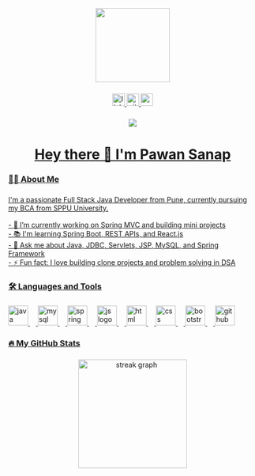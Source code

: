 <div align="center">
  <img height="150" src="https://media.giphy.com/media/M9gbBd9nbDrOTu1Mqx/giphy.gif" />
</div>

###

<div align="center">
  <a href="https://www.linkedin.com/in/pawansanap/" target="_blank" rel="noopener noreferrer">
  <img src="https://img.shields.io/static/v1?message=LinkedIn&logo=linkedin&label=&color=0077B5&logoColor=white&labelColor=&style=for-the-badge" height="25" alt="linkedin logo" />
  <img src="https://img.shields.io/static/v1?message=GitHub&logo=github&label=&color=181717&logoColor=white&labelColor=&style=for-the-badge" height="25" alt="github logo" />
  <img src="https://img.shields.io/static/v1?message=Portfolio&logo=vercel&label=&color=000000&logoColor=white&labelColor=&style=for-the-badge" height="25" alt="portfolio logo" />
</div>

###

<div align="center">
  <img src="https://visitor-badge.laobi.icu/badge?page_id=pawansanap.pawansanap&" />
</div>

###

<h1 align="center">Hey there 👋 I'm Pawan Sanap</h1>

###

<h3 align="left">👨‍💻 About Me</h3>

###

<p align="left">
  I'm a passionate Full Stack Java Developer from Pune, currently pursuing my BCA from SPPU University.<br><br>
  - 🔭 I’m currently working on Spring MVC and building mini projects<br>
  - 📚 I'm learning Spring Boot, REST APIs, and React.js<br>
  - 💬 Ask me about Java, JDBC, Servlets, JSP, MySQL, and Spring Framework<br>
  - ⚡ Fun fact: I love building clone projects and problem solving in DSA<br>
</p>

###

<h3 align="left">🛠 Languages and Tools</h3>

###

<div align="left">
  <img src="https://cdn.jsdelivr.net/gh/devicons/devicon/icons/java/java-original-wordmark.svg" height="40" alt="java logo" />
  <img width="12" />
  <img src="https://cdn.jsdelivr.net/gh/devicons/devicon/icons/mysql/mysql-original-wordmark.svg" height="40" alt="mysql logo" />
  <img width="12" />
  <img src="https://cdn.jsdelivr.net/gh/devicons/devicon/icons/spring/spring-original.svg" height="40" alt="spring logo" />
  <img width="12" />
  <img src="https://cdn.jsdelivr.net/gh/devicons/devicon/icons/javascript/javascript-original.svg" height="40" alt="js logo" />
  <img width="12" />
  <img src="https://cdn.jsdelivr.net/gh/devicons/devicon/icons/html5/html5-original.svg" height="40" alt="html logo" />
  <img width="12" />
  <img src="https://cdn.jsdelivr.net/gh/devicons/devicon/icons/css3/css3-original.svg" height="40" alt="css logo" />
  <img width="12" />
  <img src="https://cdn.jsdelivr.net/gh/devicons/devicon/icons/bootstrap/bootstrap-original.svg" height="40" alt="bootstrap logo" />
  <img width="12" />
  <img src="https://cdn.jsdelivr.net/gh/devicons/devicon/icons/github/github-original.svg" height="40" alt="github logo" />
</div>

###

<h3 align="left">🔥 My GitHub Stats</h3>

###

<div align="center">
  <img src="https://streak-stats.demolab.com?user=pawansanap&locale=en&mode=daily&theme=dark&hide_border=false&border_radius=5&order=3" height="220" alt="streak graph" />
</div>
